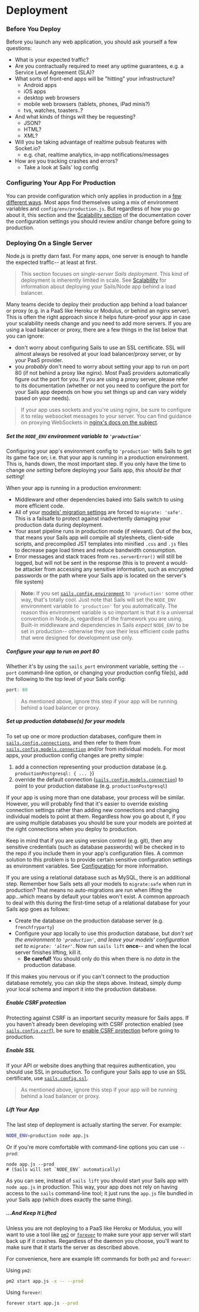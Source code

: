 # Deployment

### Before You Deploy

Before you launch any web application, you should ask yourself a few questions:

+ What is your expected traffic?
+ Are you contractually required to meet any uptime guarantees, e.g. a Service Level Agreement (SLA)?
+ What sorts of front-end apps will be "hitting" your infrastructure?
  + Android apps
  + iOS apps
  + desktop web browsers
  + mobile web browsers (tablets, phones, iPad minis?)
  + tvs, watches, toasters..?
+ And what kinds of things will they be requesting?
  + JSON?
  + HTML?
  + XML?
+ Will you be taking advantage of realtime pubsub features with Socket.io?
  + e.g. chat, realtime analytics, in-app notifications/messages
+ How are you tracking crashes and errors?
  + Take a look at Sails' log config



### Configuring Your App For Production

You can provide configuration which only applies in production in a [few different ways]().  Most apps find themselves using a mix of environment variables and `config/env/production.js`.  But regardless of how you go about it, this section and the [Scalability section]() of the documentation cover the configuration settings you should review and/or change before going to production.




### Deploying On a Single Server

Node.js is pretty darn fast.  For many apps, one server is enough to handle the expected traffic-- at least at first.

> This section focuses on _single-server Sails deployment_.  This kind of deployment is inherently limited in scale.  See [Scalability]() for information about deploying your Sails/Node app behind a load balancer.

Many teams decide to deploy their production app behind a load balancer or proxy (e.g. in a PaaS like Heroku or Modulus, or behind an nginx server).  This is often the right approach since it helps future-proof your app in case your scalability needs change and you need to add more servers.  If you are using a load balancer or proxy, there are a few things in the list below that you can ignore:

+ don't worry about configuring Sails to use an SSL certificate.  SSL will almost always be resolved at your load balancer/proxy server, or by your PaaS provider.
+ you _probably_ don't need to worry about setting your app to run on port 80 (if not behind a proxy like nginx). Most PaaS providers automatically figure out the port for you.  If you are using a proxy server, please refer to its documentation (whether or not you need to configure the port for your Sails app depends on how you set things up and can vary widely based on your needs).

> If your app uses sockets and you're using nginx, be sure to configure it to relay websocket messages to your server. You can find guidance on proxying WebSockets in [nginx's docs on the subject](http://nginx.org/en/docs/http/websocket.html).


##### Set the `NODE_ENV` environment variable to `'production'`

Configuring your app's environment config to `'production'` tells Sails to get its game face on; i.e. that your app is running in a production environment.  This is, hands down, the most important step. If you only have the time to change _one setting_ before deploying your Sails app, _this should be that setting_!

When your app is running in a production environment:
  + Middleware and other dependencies baked into Sails switch to using more efficient code.
  + All of your [models' migration settings]() are forced to `migrate: 'safe'`.  This is a failsafe to protect against inadvertently damaging your production data during deployment.
  + Your asset pipeline runs in production mode (if relevant).  Out of the box, that means your Sails app will compile all stylesheets, client-side scripts, and precompiled JST templates into minified `.css` and `.js` files to decrease page load times and reduce bandwidth consumption.
  + Error messages and stack traces from `res.serverError()` will still be logged, but will not be sent in the response (this is to prevent a would-be attacker from accessing any sensitive information, such as encrypted passwords or the path where your Sails app is located on the server's file system)


>**Note:**
>If you set [`sails.config.environment`]() to `'production'` some other way, that's totally cool.  Just note that Sails will set the `NODE_ENV` environment variable to `'production'` for you automatically.  The reason this environment variable is so important is that it is a universal convention in Node.js, regardless of the framework you are using.  Built-in middleware and dependencies in Sails _expect_ `NODE_ENV` to be set in production-- otherwise they use their less efficient code paths that were designed for development use only.




##### Configure your app to run on port 80

Whether it's by using the `sails_port` environment variable, setting the `--port` command-line option, or changing your production config file(s), add the following to the top level of your Sails config:

```javascript
port: 80
```

> As mentioned above, ignore this step if your app will be running behind a load balancer or proxy.



##### Set up production database(s) for your models

To set up one or more production databases, configure them in [`sails.config.connections`](), and then refer to them from [`sails.config.models.connection`]() and/or from individual models.  For most apps, your production config changes are pretty simple:
1. add a connection representing your production database (e.g. `productionPostgresql: { ... }`)
2. override the default connection ([`sails.config.models.connection`]()) to point to your production database (e.g. `productionPostgresql`)

If your app is using more than one database, your process will be similar.  However, you will probably find that it's easier to override existing connection settings rather than adding new connections and changing individual models to point at them. Regardless how you go about it, if you are using multiple databases you should be sure your models are pointed at the right connections when you deploy to production.

Keep in mind that if you are using version control (e.g. git), then any sensitive credentials (such as database passwords) will be checked in to the repo if you include them in your app's configuration files.  A common solution to this problem is to provide certain sensitive configuration settings as environment variables.  See [Configuration]() for more information.

If you are using a relational database such as MySQL, there is an additional step.  Remember how Sails sets all your models to `migrate:safe` when run in production?  That means no auto-migrations are run when lifting the app...which means by default your tables won't exist.  A common approach to deal with this during the first-time setup of a relational database for your Sails app goes as follows:
  + Create the database on the production database server (e.g. `frenchfryparty`)
  + Configure your app locally to use this production database, but _don't set the environment to `'production'`, and leave your models' configuration set to `migrate: 'alter'`_.  Now run `sails lift` **once**-- and when the local server finishes lifting, kill it.
    + **Be careful!**  You should only do this when there is _no data_ in the production database.

If this makes you nervous or if you can't connect to the production database remotely, you can skip the steps above.  Instead, simply dump your local schema and import it into the production database.


##### Enable CSRF protection

Protecting against CSRF is an important security measure for Sails apps.  If you haven't already been developing with CSRF protection enabled (see [`sails.config.csrf`]()), be sure to [enable CSRF protection](http://sailsjs.org/documentation/concepts/Security/CSRF.html?q=enabling-csrf-protection) before going to production.



##### Enable SSL

If your API or website does anything that requires authentication, you should use SSL in prouduction.  To configure your Sails app to use an SSL certificate, use [`sails.config.ssl`]().

> As mentioned above, ignore this step if your app will be running behind a load balancer or proxy.



##### Lift Your App

The last step of deployment is actually starting the server.  For example:

```bash
NODE_ENV=production node app.js
```

Or if you're more comfortable with command-line options you can use `--prod`:

```
node app.js --prod
# (Sails will set `NODE_ENV` automatically)
```

As you can see, instead of `sails lift` you should start your Sails app with `node app.js` in production.  This way, your app does not rely on having access to the `sails` command-line tool; it just runs the `app.js` file bundled in your Sails app (which does exactly the same thing).


##### ...And Keep It Lifted

Unless you are not deploying to a PaaS like Heroku or Modulus, you will want to use a tool like [`pm2`](http://pm2.keymetrics.io/) or [`forever`](https://github.com/foreverjs/forever) to make sure your app server will start back up if it crashes.  Regardless of the daemon you choose, you'll want to make sure that it starts the server as described above.

For convenience, here are example lift commands for both `pm2` and `forever`:

Using `pm2`:

```bash
pm2 start app.js -x -- --prod
```

Using `forever`:

```bash
forever start app.js --prod
```




<docmeta name="displayName" value="Deployment">
